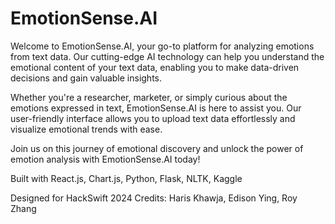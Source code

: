 # EmotionSense.AI
Welcome to EmotionSense.AI, your go-to platform for analyzing emotions from text data. Our cutting-edge AI technology can help you understand the emotional content of your text data, enabling you to make data-driven decisions and gain valuable insights.

Whether you're a researcher, marketer, or simply curious about the emotions expressed in text, EmotionSense.AI is here to assist you. Our user-friendly interface allows you to upload text data effortlessly and visualize emotional trends with ease.

Join us on this journey of emotional discovery and unlock the power of emotion analysis with EmotionSense.AI today!

Built with React.js, Chart.js, Python, Flask, NLTK, Kaggle

Designed for HackSwift 2024
Credits: Haris Khawja, Edison Ying, Roy Zhang
